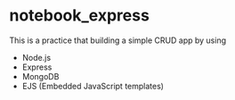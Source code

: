 # notebook_express

This is a practice that building a simple CRUD app by using
* Node.js
* Express
* MongoDB
* EJS (Embedded JavaScript templates)
